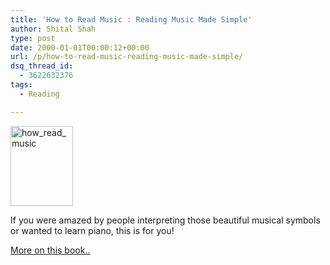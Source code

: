 ```yaml
---
title: 'How to Read Music : Reading Music Made Simple'
author: Shital Shah
type: post
date: 2000-01-01T00:00:12+00:00
url: /p/how-to-read-music-reading-music-made-simple/
dsq_thread_id:
  - 3622632376
tags:
  - Reading

---
```

[<img src="/images/posts/2005/05/how_read_music.gif" alt="how_read_music" width="100" height="128" class="alignleft size-full wp-image-839" />][1]

If you were amazed by people interpreting those beautiful musical symbols or wanted to learn piano, this is for you!

[More on this book..][2]

 [1]: /images/posts/2005/05/how_read_music.gif
 [2]: http://www.amazon.com/exec/obidos/ASIN/0312241593